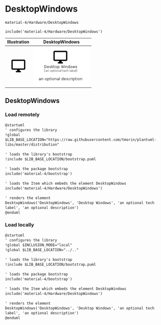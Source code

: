 # DesktopWindows


```text
material-4/Hardware/DesktopWindows
```

```text
include('material-4/Hardware/DesktopWindows')
```



| Illustration | DesktopWindows |
| :---: | :---: |
| ![illustration for Illustration](../../material-4/Hardware/DesktopWindows.png) | ![illustration for DesktopWindows](../../material-4/Hardware/DesktopWindows.Local.png) |




## DesktopWindows

### Load remotely
```plantuml
@startuml
' configures the library
!global $LIB_BASE_LOCATION="https://raw.githubusercontent.com/tmorin/plantuml-libs/master/distribution"

' loads the library's bootstrap
!include $LIB_BASE_LOCATION/bootstrap.puml

' loads the package bootstrap
include('material-4/bootstrap')

' loads the Item which embeds the element DesktopWindows
include('material-4/Hardware/DesktopWindows')

' renders the element
DesktopWindows('DesktopWindows', 'Desktop Windows', 'an optional tech label', 'an optional description')
@enduml
```

### Load locally
```plantuml
@startuml
' configures the library
!global $INCLUSION_MODE="local"
!global $LIB_BASE_LOCATION="../.."

' loads the library's bootstrap
!include $LIB_BASE_LOCATION/bootstrap.puml

' loads the package bootstrap
include('material-4/bootstrap')

' loads the Item which embeds the element DesktopWindows
include('material-4/Hardware/DesktopWindows')

' renders the element
DesktopWindows('DesktopWindows', 'Desktop Windows', 'an optional tech label', 'an optional description')
@enduml
```

